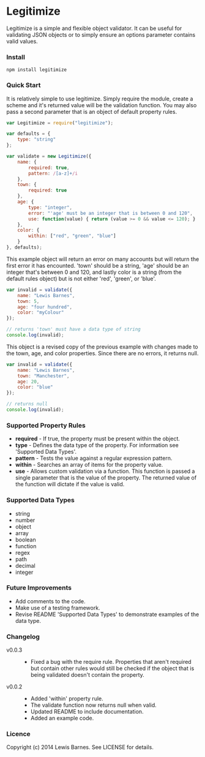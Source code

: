# Legitimize

Legitimize is a simple and flexible object validator. It can be useful for validating JSON objects or to simply ensure an options parameter contains valid values.

### Install

```
npm install legitimize
```

### Quick Start

It is relatively simple to use legitimize. Simply require the module, create a scheme and it's returned value will be the validation function. You may also pass a second parameter that is an object of default property rules.

```javascript
var Legitimize = require("legitimize");

var defaults = {
    type: "string"
};

var validate = new Legitimize({
    name: {
        required: true,
        pattern: /[a-z]+/i
    },
    town: {
        required: true
    },
    age: {
        type: "integer",
        error: "'age' must be an integer that is between 0 and 120",
        use: function(value) { return (value >= 0 && value <= 120); }
    },
    color: {
        within: ["red", "green", "blue"]
    }
}, defaults);
```

This example object will return an error on many accounts but will return the first error it has encounted. 'town' should be a string, 'age' should be an integer that's between 0 and 120, and lastly color is a string (from the default rules object) but is not either 'red', 'green', or 'blue'.
```javascript
var invalid = validate({
    name: "Lewis Barnes",
    town: 5,
    age: "four hundred",
    color: "myColour"
});

// returns 'town' must have a data type of string
console.log(invalid);
```

This object is a revised copy of the previous example with changes made to the town, age, and color properties. Since there are no errors, it returns null.
```javascript
var invalid = validate({
    name: "Lewis Barnes",
    town: "Manchester",
    age: 20,
    color: "blue"
});

// returns null
console.log(invalid); 
```

### Supported Property Rules

- **required** - If true, the property must be present within the object.
- **type** - Defines the data type of the property. For information see 'Supported Data Types'.
- **pattern** - Tests the value against a regular expression pattern.
- **within** - Searches an array of items for the property value.
- **use** - Allows custom validation via a function. This function is passed a single parameter that is the value of the property. The returned value of the function will dictate if the value is valid.

### Supported Data Types

- string
- number
- object
- array
- boolean
- function
- regex
- path
- decimal
- integer

### Future Improvements

- Add comments to the code.
- Make use of a testing framework.
- Revise README 'Supported Data Types' to demonstrate examples of the data type.

### Changelog
<dl>
    <dt>v0.0.3</dt>
    <dd>
        <ul>
            <li>Fixed a bug with the require rule. Properties that aren't required but contain other rules would still be checked if the object that is being validated doesn't contain the property.</li>
        </ul>
    </dd>
    <dt>v0.0.2</dt>
    <dd>
        <ul>
            <li>Added 'within' property rule.</li>
            <li>The validate function now returns null when valid.</li>
            <li>Updated README to include documentation.</li>
            <li>Added an example code.</li>
        </ul>
    </dd>
</dl>

### Licence
Copyright (c) 2014 Lewis Barnes. See LICENSE for details.